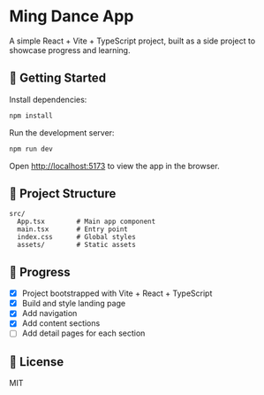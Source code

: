 # Ming Dance App

A simple React + Vite + TypeScript project, built as a side project to showcase progress and learning.

## 🚀 Getting Started

Install dependencies:

```bash
npm install
```

Run the development server:

```bash
npm run dev
```

Open [http://localhost:5173](http://localhost:5173) to view the app in the browser.

## 📂 Project Structure

```
src/
  App.tsx        # Main app component
  main.tsx       # Entry point
  index.css      # Global styles
  assets/        # Static assets
```

## 📌 Progress

- [x] Project bootstrapped with Vite + React + TypeScript
- [x] Build and style landing page
- [x] Add navigation
- [x] Add content sections
- [ ] Add detail pages for each section

## 📜 License

MIT
